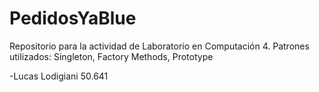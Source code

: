 # PedidosYaBlue

Repositorio para la actividad de Laboratorio en Computación 4.
Patrones utilizados: Singleton, Factory Methods, Prototype

-Lucas Lodigiani 50.641
